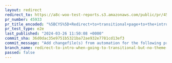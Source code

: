 ```yaml
---
layout: redirect
redirect_to: https://a8c-woo-test-reports.s3.amazonaws.com/public/pr/45933/e2e/index.html
pr_number: 45933
pr_title_encoded: "%5BCYS%5D+Redirect+to+transitional+page+to+the+intro+page+if+the+theme+is+not+modified"
pr_test_type: e2e
last_published: "2024-03-26 11:50:08 +0000"
commit_sha: 36d0dac35e9751b5321ba72ae932e7781cd13ef3
commit_message: "Add changefile(s) from automation for the following project(s): wooco…"
branch_name: redirect-to-intro-when-going-to-transitional-but-no-theme-mods
passed: false
---
```

